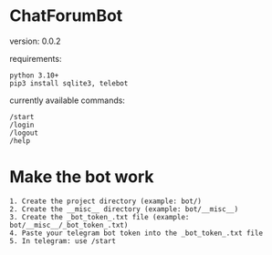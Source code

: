 # ChatForumBot
version: 0.0.2

requirements:
```
python 3.10+
pip3 install sqlite3, telebot
```
currently available commands:
```
/start
/login
/logout
/help
```
# Make the bot work
```
1. Create the project directory (example: bot/)
2. Create the __misc__ directory (example: bot/__misc__)
3. Create the _bot_token_.txt file (example: bot/__misc__/_bot_token_.txt)
4. Paste your telegram bot token into the _bot_token_.txt file
5. In telegram: use /start
```
